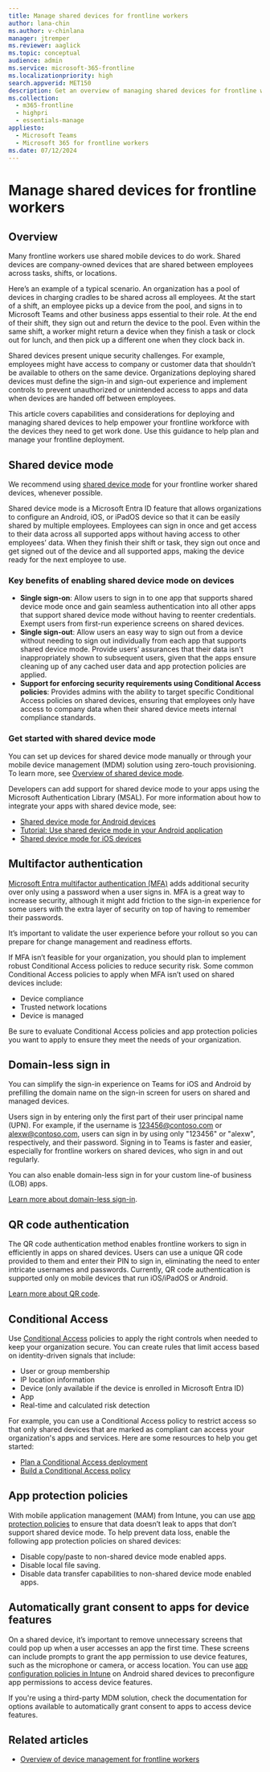 ```yaml
---
title: Manage shared devices for frontline workers
author: lana-chin
ms.author: v-chinlana
manager: jtremper
ms.reviewer: aaglick
ms.topic: conceptual
audience: admin
ms.service: microsoft-365-frontline
ms.localizationpriority: high
search.appverid: MET150
description: Get an overview of managing shared devices for frontline workers in your organization. 
ms.collection: 
  - m365-frontline
  - highpri
  - essentials-manage
appliesto: 
  - Microsoft Teams
  - Microsoft 365 for frontline workers
ms.date: 07/12/2024
---
```


# Manage shared devices for frontline workers

## Overview

Many frontline workers use shared mobile devices to do work. Shared devices are company-owned devices that are shared between employees across tasks, shifts, or locations.

Here’s an example of a typical scenario. An organization has a pool of devices in charging cradles to be shared across all employees. At the start of a shift, an employee picks up a device from the pool, and signs in to Microsoft Teams and other business apps essential to their role. At the end of their shift, they sign out and return the device to the pool. Even within the same shift, a worker might return a device when they finish a task or clock out for lunch, and then pick up a different one when they clock back in.

Shared devices present unique security challenges. For example, employees might have access to company or customer data that shouldn’t be available to others on the same device. Organizations deploying shared devices must define the sign-in and sign-out experience and implement controls to prevent unauthorized or unintended access to apps and data when devices are handed off between employees.

This article covers capabilities and considerations for deploying and managing shared devices to help empower your frontline workforce with the devices they need to get work done. Use this guidance to help plan and manage your frontline deployment.

## Shared device mode

We recommend using [shared device mode](/entra/identity-platform/msal-shared-devices) for your frontline worker shared devices, whenever possible.

Shared device mode is a Microsoft Entra ID feature that allows organizations to configure an Android, iOS, or iPadOS device so that it can be easily shared by multiple employees. Employees can sign in once and get access to their data across all supported apps without having access to other employees’ data. When they finish their shift or task, they sign out once and get signed out of the device and all supported apps, making the device ready for the next employee to use.

### Key benefits of enabling shared device mode on devices

- **Single sign-on**: Allow users to sign in to one app that supports shared device mode once and gain seamless authentication into all other apps that support shared device mode without having to reenter credentials. Exempt users from first-run experience screens on shared devices.
- **Single sign-out**: Allow users an easy way to sign out from a device without needing to sign out individually from each app that supports shared device mode. Provide users’ assurances that their data isn't inappropriately shown to subsequent users, given that the apps ensure cleaning up of any cached user data and app protection policies are applied.
- **Support for enforcing security requirements using Conditional Access policies**: Provides admins with the ability to target specific Conditional Access policies on shared devices, ensuring that employees only have access to company data when their shared device meets internal compliance standards.

### Get started with shared device mode

You can set up devices for shared device mode manually or through your mobile device management (MDM) solution using zero-touch provisioning. To learn more, see [Overview of shared device mode](/entra/identity-platform/msal-shared-devices).

Developers can add support for shared device mode to your apps using the Microsoft Authentication Library (MSAL). For more information about how to integrate your apps with shared device mode, see:

- [Shared device mode for Android devices](/entra/identity-platform/msal-android-shared-devices)
- [Tutorial: Use shared device mode in your Android application](/entra/identity-platform/tutorial-v2-shared-device-mode)
- [Shared device mode for iOS devices](/entra/msal/objc/shared-devices-ios)

## Multifactor authentication

[Microsoft Entra multifactor authentication (MFA)](/entra/identity/authentication/concept-mfa-howitworks) adds additional security over only using a password when a user signs in. MFA is a great way to increase security, although it might add friction to the sign-in experience for some users with the extra layer of security on top of having to remember their passwords.

It’s important to validate the user experience before your rollout so you can prepare for change management and readiness efforts.

If MFA isn’t feasible for your organization, you should plan to implement robust Conditional Access policies to reduce security risk. Some common Conditional Access policies to apply when MFA isn’t used on shared devices include:

- Device compliance
- Trusted network locations
- Device is managed

Be sure to evaluate Conditional Access policies and app protection policies you want to apply to ensure they meet the needs of your organization.

## Domain-less sign in

You can simplify the sign-in experience on Teams for iOS and Android by prefilling the domain name on the sign-in screen for users on shared and managed devices.

Users sign in by entering only the first part of their user principal name (UPN). For example, if the username is 123456@contoso.com or alexw@contoso.com, users can sign in by using only "123456" or "alexw", respectively, and their password. Signing in to Teams is faster and easier, especially for frontline workers on shared devices, who sign in and out regularly.

You can also enable domain-less sign in for your custom line-of business (LOB) apps.

[Learn more about domain-less sign-in](/microsoftteams/sign-in-teams?bc=%2Fmicrosoft-365%2Ffrontline%2Fbreadcrumb%2Ftoc.json&toc=%2Fmicrosoft-365%2Ffrontline%2Ftoc.json&view=o365-worldwide#enable-domain-less-sign-in-for-your-custom-apps).

## QR code authentication 

The QR code authentication method enables frontline workers to sign in efficiently in apps on shared devices. Users can use a unique QR code provided to them and enter their PIN to sign in, eliminating the need to enter intricate usernames and passwords. Currently, QR code authentication is supported only on mobile devices that run iOS/iPadOS or Android.

[Learn more about QR code](https://learn.microsoft.com/entra/identity/authentication/concept-authentication-qr-code).

## Conditional Access

Use [Conditional Access](/entra/identity/conditional-access/overview) policies to apply the right controls when needed to keep your organization secure. You can create rules that limit access based on identity-driven signals that include:

- User or group membership
- IP location information
- Device (only available if the device is enrolled in Microsoft Entra ID)
- App
- Real-time and calculated risk detection

For example, you can use a Conditional Access policy to restrict access so that only shared devices that are marked as compliant can access your organization's apps and services. Here are some resources to help you get started:

- [Plan a Conditional Access deployment](/entra/identity/conditional-access/plan-conditional-access)
- [Build a Conditional Access policy](/entra/identity/conditional-access/concept-conditional-access-policies)

## App protection policies

With mobile application management (MAM) from Intune, you can use [app protection policies](/mem/intune/apps/app-protection-policy) to ensure that data doesn’t leak to apps that don’t support shared device mode. To help prevent data loss, enable the following app protection policies on shared devices:

- Disable copy/paste to non-shared device mode enabled apps.
- Disable local file saving.
- Disable data transfer capabilities to non-shared device mode enabled apps.

## Automatically grant consent to apps for device features

On a shared device, it’s important to remove unnecessary screens that could pop up when a user accesses an app the first time. These screens can include prompts to grant the app permission to use device features, such as the microphone or camera, or access location. You can use [app configuration policies in Intune](/mem/intune/apps/app-configuration-policies-use-android#preconfigure-the-permissions-grant-state-for-apps) on Android shared devices to preconfigure app permissions to access device features.

If you're using a third-party MDM solution, check the documentation for options available to automatically grant consent to apps to access device features.

## Related articles

- [Overview of device management for frontline workers](flw-devices.md)
